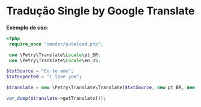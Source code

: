 # Tradução Single by Google Translate

**Exemplo de uso:**

```php
<?php
 require_once "vendor/autoload.php";

 use \Petry\Translate\Locale\pt_BR;
 use \Petry\Translate\Locale\en_US;

$txtSource = "Eu te amo";
$txtExpected = "I love you";

$translate = new \Petry\Translate\Translate($txtSource, new pt_BR, new en_US);

var_dump($translate->getTranslate());
```
